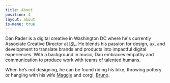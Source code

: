 ```yaml
---
title: About
position: 4
layout: about
is-menu: true
---
```


Dan Rader is a digital creative in Washington DC where he's currently Associate Creative Director at [ISL](isl.co). He blends his passion for design, ux, and development to translate brands and products into impactful digital experiences. With a background in music, Dan embraces empathy and communication to produce work with teams of talented humans.

When he’s not designing, he can be found riding his bike, throwing pottery or hanging with his wife [Maggie](https://www.maggiegermano.com) and corgi, [Bruno](https://www.instagram.com/bruno.the.corg/). 
